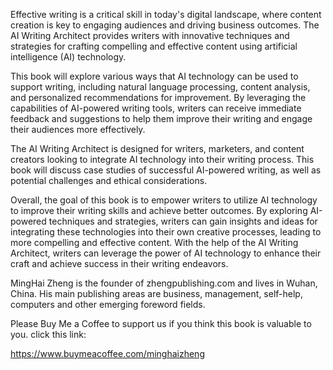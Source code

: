 
Effective writing is a critical skill in today's digital landscape, where content creation is key to engaging audiences and driving business outcomes. The AI Writing Architect provides writers with innovative techniques and strategies for crafting compelling and effective content using artificial intelligence (AI) technology.

This book will explore various ways that AI technology can be used to support writing, including natural language processing, content analysis, and personalized recommendations for improvement. By leveraging the capabilities of AI-powered writing tools, writers can receive immediate feedback and suggestions to help them improve their writing and engage their audiences more effectively.

The AI Writing Architect is designed for writers, marketers, and content creators looking to integrate AI technology into their writing process. This book will discuss case studies of successful AI-powered writing, as well as potential challenges and ethical considerations.

Overall, the goal of this book is to empower writers to utilize AI technology to improve their writing skills and achieve better outcomes. By exploring AI-powered techniques and strategies, writers can gain insights and ideas for integrating these technologies into their own creative processes, leading to more compelling and effective content. With the help of the AI Writing Architect, writers can leverage the power of AI technology to enhance their craft and achieve success in their writing endeavors.

MingHai Zheng is the founder of zhengpublishing.com and lives in Wuhan, China. His main publishing areas are business, management, self-help, computers and other emerging foreword fields.

Please Buy Me a Coffee to support us if you think this book is valuable to you. click this link:

https://www.buymeacoffee.com/minghaizheng
